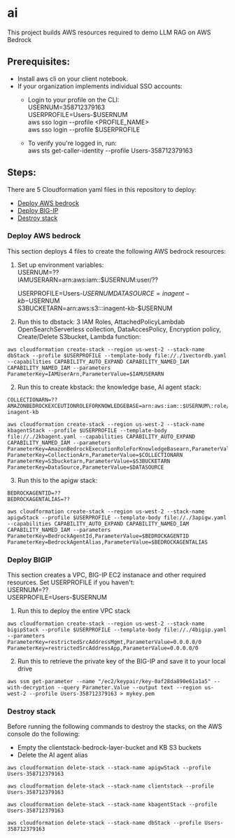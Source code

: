 # ai
This project builds AWS resources required to demo LLM RAG on AWS Bedrock

## Prerequisites:
- Install aws cli on your client notebook.
- If your organization implements individual SSO accounts:
  - Login to your profile on the CLI:  
    USERNUM=358712379163  
    USERPROFILE=Users-$USERNUM  
    aws sso login --profile <PROFILE_NAME>  
    aws sso login --profile $USERPROFILE

  - To verify you're logged in, run:  
    aws sts get-caller-identity --profile Users-358712379163

## Steps:
There are 5 Cloudformation yaml files in this repository to deploy:
- [Deploy AWS bedrock](#Deploy-AWS-bedrock)
- [Deploy BIG-IP](#Deploy-BIGIP)
- [Destroy stack](#Destroy-stack)

### Deploy AWS bedrock
This section deploys 4 files to create the following AWS bedrock resources: 
1. Set up environment variables:  
USERNUM=??  
IAMUSERARN=arn:aws:iam::$USERNUM:user/??  
  
   USERPROFILE=Users-$USERNUM  
   DATASOURCE=inagent-kb-$USERNUM  
   S3BUCKETARN=arn:aws:s3:::inagent-kb-$USERNUM  
  
2. Run this to dbstack: 3 IAM Roles, AttachedPolicyLambdab OpenSearchServerless collection, DataAccesPolicy, Encryption policy, Create/Delete S3bucket, Lambda function:
```
aws cloudformation create-stack --region us-west-2 --stack-name dbStack --profile $USERPROFILE --template-body file://./1vectordb.yaml --capabilities CAPABILITY_AUTO_EXPAND CAPABILITY_NAMED_IAM CAPABILITY_NAMED_IAM --parameters ParameterKey=IAMUserArn,ParameterValue=$IAMUSERARN
```

2. Run this to create kbstack: the knowledge base, AI agent stack:
```
COLLECTIONARN=??  
AMAZONBEDROCKEXCEUTIONROLEFORKNOWLEDGEBASE=arn:aws:iam::$USERNUM\:role/AmazonBedrockExecutionRoleForKnowledgeBase-inagent-kb
  
aws cloudformation create-stack --region us-west-2 --stack-name kbagentStack --profile $USERPROFILE --template-body file://./2kbagent.yaml --capabilities CAPABILITY_AUTO_EXPAND CAPABILITY_NAMED_IAM --parameters ParameterKey=AmazonBedrockExecutionRoleForKnowledgeBasearn,ParameterValue=$AMAZONBEDROCKEXCEUTIONROLEFORKNOWLEDGEBASE ParameterKey=CollectionArn,ParameterValue=$COLLECTIONARN ParameterKey=S3bucketarn,ParameterValue=$S3BUCKETARN ParameterKey=DataSource,ParameterValue=$DATASOURCE
```

3. Run this to the apigw stack:
```
BEDROCKAGENTID=??  
BEDROCKAGENTALIAS=??  
  
aws cloudformation create-stack --region us-west-2 --stack-name apigwStack --profile $USERPROFILE --template-body file://./3apigw.yaml --capabilities CAPABILITY_AUTO_EXPAND CAPABILITY_NAMED_IAM CAPABILITY_NAMED_IAM --parameters ParameterKey=BedrockAgentId,ParameterValue=$BEDROCKAGENTID ParameterKey=BedrockAgentAlias,ParameterValue=$BEDROCKAGENTALIAS  
```

### Deploy BIGIP
This section creates a VPC, BIG-IP EC2 instanace and other required resources.
Set USERPROFILE if you haven't:  
USERNUM=??  
USERPROFILE=Users-$USERNUM  
  
1. Run this to deploy the entire VPC stack
```
aws cloudformation create-stack --region us-west-2 --stack-name bigipStack --profile $USERPROFILE --template-body file://./4bigip.yaml --parameters ParameterKey=restrictedSrcAddressMgmt,ParameterValue=0.0.0.0/0 ParameterKey=restrictedSrcAddressApp,ParameterValue=0.0.0.0/0
```

2. Run this to retrieve the private key of the BIG-IP and save it to your local drive
```
aws ssm get-parameter --name "/ec2/keypair/key-0af28da890e61a1a5" --with-decryption --query Parameter.Value --output text --region us-west-2 --profile Users-358712379163 > mykey.pem
```

### Destroy stack
Before running the following commands to destroy the stacks, on the AWS console do the following:
- Empty the clientstack-bedrock-layer-bucket and KB S3 buckets
- Delete the AI agent alias

```
aws cloudformation delete-stack --stack-name apigwStack --profile Users-358712379163
```
```
aws cloudformation delete-stack --stack-name clientstack --profile Users-358712379163
```
```
aws cloudformation delete-stack --stack-name kbagentStack --profile Users-358712379163
```
```
aws cloudformation delete-stack --stack-name dbStack --profile Users-358712379163
```

   
